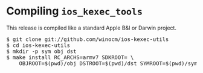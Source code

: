 # Compiling `ios_kexec_tools`

This release is compiled like a standard Apple B&I or Darwin project.

<pre>
$ git clone git://github.com/winocm/ios-kexec-utils
$ cd ios-kexec-utils
$ mkdir -p sym obj dst
$ make install RC_ARCHS=armv7 SDKROOT=<iPhoneOS_SDKDirectory> \
    OBJROOT=$(pwd)/obj DSTROOT=$(pwd)/dst SYMROOT=$(pwd)/sym
</pre>
